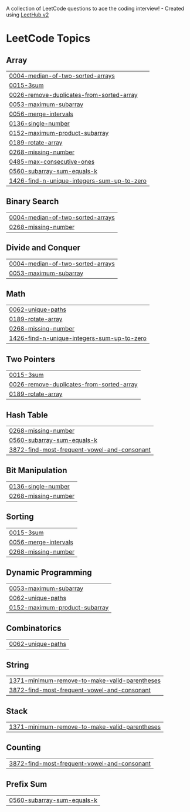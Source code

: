 A collection of LeetCode questions to ace the coding interview! - Created using [LeetHub v2](https://github.com/arunbhardwaj/LeetHub-2.0)
<!---LeetCode Topics Start-->
# LeetCode Topics
## Array
|  |
| ------- |
| [0004-median-of-two-sorted-arrays](https://github.com/revanth2805r/LeetCode-Daily/tree/master/0004-median-of-two-sorted-arrays) |
| [0015-3sum](https://github.com/revanth2805r/LeetCode-Daily/tree/master/0015-3sum) |
| [0026-remove-duplicates-from-sorted-array](https://github.com/revanth2805r/LeetCode-Daily/tree/master/0026-remove-duplicates-from-sorted-array) |
| [0053-maximum-subarray](https://github.com/revanth2805r/LeetCode-Daily/tree/master/0053-maximum-subarray) |
| [0056-merge-intervals](https://github.com/revanth2805r/LeetCode-Daily/tree/master/0056-merge-intervals) |
| [0136-single-number](https://github.com/revanth2805r/LeetCode-Daily/tree/master/0136-single-number) |
| [0152-maximum-product-subarray](https://github.com/revanth2805r/LeetCode-Daily/tree/master/0152-maximum-product-subarray) |
| [0189-rotate-array](https://github.com/revanth2805r/LeetCode-Daily/tree/master/0189-rotate-array) |
| [0268-missing-number](https://github.com/revanth2805r/LeetCode-Daily/tree/master/0268-missing-number) |
| [0485-max-consecutive-ones](https://github.com/revanth2805r/LeetCode-Daily/tree/master/0485-max-consecutive-ones) |
| [0560-subarray-sum-equals-k](https://github.com/revanth2805r/LeetCode-Daily/tree/master/0560-subarray-sum-equals-k) |
| [1426-find-n-unique-integers-sum-up-to-zero](https://github.com/revanth2805r/LeetCode-Daily/tree/master/1426-find-n-unique-integers-sum-up-to-zero) |
## Binary Search
|  |
| ------- |
| [0004-median-of-two-sorted-arrays](https://github.com/revanth2805r/LeetCode-Daily/tree/master/0004-median-of-two-sorted-arrays) |
| [0268-missing-number](https://github.com/revanth2805r/LeetCode-Daily/tree/master/0268-missing-number) |
## Divide and Conquer
|  |
| ------- |
| [0004-median-of-two-sorted-arrays](https://github.com/revanth2805r/LeetCode-Daily/tree/master/0004-median-of-two-sorted-arrays) |
| [0053-maximum-subarray](https://github.com/revanth2805r/LeetCode-Daily/tree/master/0053-maximum-subarray) |
## Math
|  |
| ------- |
| [0062-unique-paths](https://github.com/revanth2805r/LeetCode-Daily/tree/master/0062-unique-paths) |
| [0189-rotate-array](https://github.com/revanth2805r/LeetCode-Daily/tree/master/0189-rotate-array) |
| [0268-missing-number](https://github.com/revanth2805r/LeetCode-Daily/tree/master/0268-missing-number) |
| [1426-find-n-unique-integers-sum-up-to-zero](https://github.com/revanth2805r/LeetCode-Daily/tree/master/1426-find-n-unique-integers-sum-up-to-zero) |
## Two Pointers
|  |
| ------- |
| [0015-3sum](https://github.com/revanth2805r/LeetCode-Daily/tree/master/0015-3sum) |
| [0026-remove-duplicates-from-sorted-array](https://github.com/revanth2805r/LeetCode-Daily/tree/master/0026-remove-duplicates-from-sorted-array) |
| [0189-rotate-array](https://github.com/revanth2805r/LeetCode-Daily/tree/master/0189-rotate-array) |
## Hash Table
|  |
| ------- |
| [0268-missing-number](https://github.com/revanth2805r/LeetCode-Daily/tree/master/0268-missing-number) |
| [0560-subarray-sum-equals-k](https://github.com/revanth2805r/LeetCode-Daily/tree/master/0560-subarray-sum-equals-k) |
| [3872-find-most-frequent-vowel-and-consonant](https://github.com/revanth2805r/LeetCode-Daily/tree/master/3872-find-most-frequent-vowel-and-consonant) |
## Bit Manipulation
|  |
| ------- |
| [0136-single-number](https://github.com/revanth2805r/LeetCode-Daily/tree/master/0136-single-number) |
| [0268-missing-number](https://github.com/revanth2805r/LeetCode-Daily/tree/master/0268-missing-number) |
## Sorting
|  |
| ------- |
| [0015-3sum](https://github.com/revanth2805r/LeetCode-Daily/tree/master/0015-3sum) |
| [0056-merge-intervals](https://github.com/revanth2805r/LeetCode-Daily/tree/master/0056-merge-intervals) |
| [0268-missing-number](https://github.com/revanth2805r/LeetCode-Daily/tree/master/0268-missing-number) |
## Dynamic Programming
|  |
| ------- |
| [0053-maximum-subarray](https://github.com/revanth2805r/LeetCode-Daily/tree/master/0053-maximum-subarray) |
| [0062-unique-paths](https://github.com/revanth2805r/LeetCode-Daily/tree/master/0062-unique-paths) |
| [0152-maximum-product-subarray](https://github.com/revanth2805r/LeetCode-Daily/tree/master/0152-maximum-product-subarray) |
## Combinatorics
|  |
| ------- |
| [0062-unique-paths](https://github.com/revanth2805r/LeetCode-Daily/tree/master/0062-unique-paths) |
## String
|  |
| ------- |
| [1371-minimum-remove-to-make-valid-parentheses](https://github.com/revanth2805r/LeetCode-Daily/tree/master/1371-minimum-remove-to-make-valid-parentheses) |
| [3872-find-most-frequent-vowel-and-consonant](https://github.com/revanth2805r/LeetCode-Daily/tree/master/3872-find-most-frequent-vowel-and-consonant) |
## Stack
|  |
| ------- |
| [1371-minimum-remove-to-make-valid-parentheses](https://github.com/revanth2805r/LeetCode-Daily/tree/master/1371-minimum-remove-to-make-valid-parentheses) |
## Counting
|  |
| ------- |
| [3872-find-most-frequent-vowel-and-consonant](https://github.com/revanth2805r/LeetCode-Daily/tree/master/3872-find-most-frequent-vowel-and-consonant) |
## Prefix Sum
|  |
| ------- |
| [0560-subarray-sum-equals-k](https://github.com/revanth2805r/LeetCode-Daily/tree/master/0560-subarray-sum-equals-k) |
<!---LeetCode Topics End-->